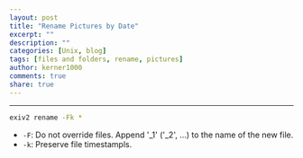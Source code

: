 ```yaml
---
layout: post
title: "Rename Pictures by Date"
excerpt: ""
description: ""
categories: [Unix, blog]
tags: [files and folders, rename, pictures]
author: kerner1000
comments: true
share: true
---
```


---
```bash
exiv2 rename -Fk *
```

+ `-F`: Do not override files. Append '_1' ('_2', ...) to the name of the new file.
+ `-k`: Preserve file timestampls.